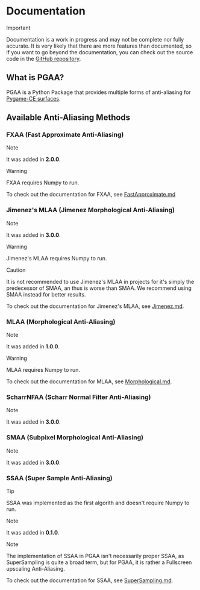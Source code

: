 # Documentation

> [!IMPORTANT]
> Documentation is a work in progress and may not be complete nor fully accurate.
> It is very likely that there are more features than documented, so if you want to go beyond the documentation, you can check out the source code in the [GitHub repository](https://github.com/Iron-Sparrow/PGAA/tree/main/src/PGAA).

## What is PGAA?

PGAA is a Python Package that provides multiple forms of anti-aliasing for [Pygame-CE surfaces](https://pyga.me/docs/ref/surface.html).

## Available Anti-Aliasing Methods

### FXAA (Fast Approximate Anti-Aliasing)

> [!NOTE]
> It was added in **2.0.0**.

> [!WARNING]
> FXAA requires Numpy to run. 

To check out the documentation for FXAA, see [FastApproximate.md](../docs/FastApproximate.md)


### Jimenez's MLAA (Jimenez Morphological Anti-Aliasing)

> [!NOTE]
> It was added in **3.0.0**.

> [!WARNING]
> Jimenez's MLAA requires Numpy to run.

> [!CAUTION]
> It is not recommended to use Jimenez's MLAA in projects for it's simply the predecessor of SMAA, an thus is worse than SMAA. We recommend using SMAA instead for better results.

To check out the documentation for Jimenez's MLAA, see [Jimenez.md](../docs/Jimenez.md).


### MLAA (Morphological Anti-Aliasing)

> [!NOTE]
> It was added in **1.0.0**.

> [!WARNING]
> MLAA requires Numpy to run.

To check out the documentation for MLAA, see [Morphological.md](../docs/Morphological.md).

### ScharrNFAA (Scharr Normal Filter Anti-Aliasing)
> [!NOTE]
> It was added in **3.0.0**.

### SMAA (Subpixel Morphological Anti-Aliasing)
> [!NOTE]
> It was added in **3.0.0**.


### SSAA (Super Sample Anti-Aliasing)
> [!TIP]
> SSAA was implemented as the first algorith and doesn't require Numpy to run.

> [!NOTE]
> It was added in **0.1.0**.

> [!NOTE]
> The implementation of SSAA in PGAA isn't necessarily proper SSAA, as SuperSampling is quite a broad term, but for PGAA, it is rather a Fullscreen upscaling Anti-Aliasing.

To check out the documentation for SSAA, see [SuperSampling.md](../docs/SuperSampling.md).